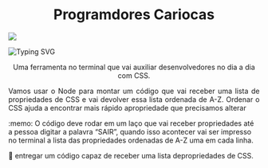  <h1 align="center"> Programdores Cariocas </h1><img src="http://img.shields.io/static/v1?label=STATUS&message=EM%20DESENVOLVIMENTO&color=RED&style=for-the-badge"/>
 
![Typing SVG](https://readme-typing-svg.demolab.com?font=Caveat&size=30&pause=1000&color=4361EE&center=true&width=435&lines=Projeto_Invidual_Resilia_CSS_Tool_Mod5) 
<p align="center">Uma ferramenta no terminal que vai auxiliar desenvolvedores no dia a dia com CSS.</p>

<p align="justify">Vamos usar o Node para montar um código que vai receber uma lista de propriedades de CSS e vai devolver essa lista ordenada de A-Z. Ordenar o CSS ajuda a encontrar mais rápido apropriedade que precisamos alterar</p>
:memo: O código deve rodar em um laço que vai receber propriedades até a pessoa digitar a palavra “SAIR”, quando isso acontecer vai ser impresso no terminal a lista das propriedades ordenadas de A-Z uma em cada linha. 

:memo: entregar um código capaz de receber uma lista depropriedades de CSS.
